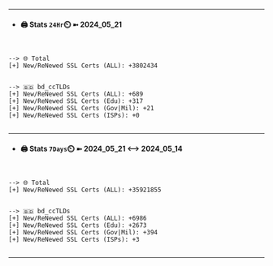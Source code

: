 

---
- #### 🖨️ **Stats** `24Hr`⏲️ ➼ 2024_05_21
```console


--> 🌐 Total
[+] New/ReNewed SSL Certs (ALL): +3802434


--> 🇧🇩 bd_ccTLDs
[+] New/ReNewed SSL Certs (ALL): +689
[+] New/ReNewed SSL Certs (Edu): +317
[+] New/ReNewed SSL Certs (Gov|Mil): +21
[+] New/ReNewed SSL Certs (ISPs): +0


```

---
- #### 🖨️ **Stats** `7Days`⏲️ ➼ 2024_05_21 <--> 2024_05_14
```console


--> 🌐 Total
[+] New/ReNewed SSL Certs (ALL): +35921855


--> 🇧🇩 bd_ccTLDs
[+] New/ReNewed SSL Certs (ALL): +6986
[+] New/ReNewed SSL Certs (Edu): +2673
[+] New/ReNewed SSL Certs (Gov|Mil): +394
[+] New/ReNewed SSL Certs (ISPs): +3


```

---

